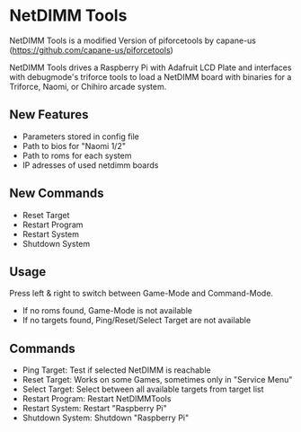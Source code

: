 NetDIMM Tools
=============

NetDIMM Tools is a modified Version of piforcetools by capane-us (https://github.com/capane-us/piforcetools)

NetDIMM Tools drives a Raspberry Pi with Adafruit LCD Plate and interfaces with debugmode's triforce tools to load a NetDIMM board with binaries for a Triforce, Naomi, or Chihiro arcade system.

## New Features
- Parameters stored in config file
- Path to bios for "Naomi 1/2"
- Path to roms for each system
- IP adresses of used netdimm boards

## New Commands
- Reset Target
- Restart Program
- Restart System
- Shutdown System

## Usage
Press left & right to switch between Game-Mode and Command-Mode.
- If no roms found, Game-Mode is not available
- If no targets found, Ping/Reset/Select Target are not available

## Commands
- Ping Target: Test if selected NetDIMM is reachable
- Reset Target: Works on some Games, sometimes only in "Service Menu"
- Select Target: Select between all available targets from target list
- Restart Program: Restart NetDIMMTools
- Restart System: Restart "Raspberry Pi"
- Shutdown System: Shutdown "Raspberry Pi"


